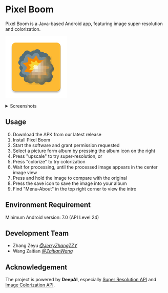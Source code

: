 # Pixel Boom

Pixel Boom is a Java-based Android app, featuring image super-resolution and colorization.

 ![icon](images/icon.png)

<details>
	<summary>Screenshots</summary>
	<img src="images/demo_1.png" alt="demo_1" style="zoom: 50%;" />
	<img src="images/demo_2.png" alt="demo_2" style="zoom:50%;" />
</details>


## Usage

0. Download the APK from our latest release
1. Install Pixel Boom
2. Start the software and grant permission requested
3. Select a picture form album by pressing the album icon on the right
4. Press "upscale" to try super-resolution, or
5. Press "colorize" to try colorization
6. Wait for processing, until the processed image appears in the center image view
7. Press and hold the image to compare with the original
8. Press the save icon to save the image into your album
9. Find "Menu-About" in the top right corner to view the intro



## Environment Requirement

Minimum Android version: 7.0 (API Level 24)



## Development Team

- Zhang Zeyu [*@JerryZhangZZY*](https://github.com/JerryZhangZZY)
- Wang Zaitian [*@ZaitianWang*](https://github.com/ZaitianWang)



## Acknowledgement

The project is powered by **DeepAI**, especially [Super Resolution API](https://deepai.org/machine-learning-model/torch-srgan) and [Image Colorization API](https://deepai.org/machine-learning-model/colorizer).
